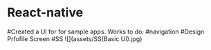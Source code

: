 # React-native
#Created a UI for for sample apps.
Works to do:
#navigation
#Design Prfofile Screen
#SS
![](assets/SS(Basic UI).jpg)

